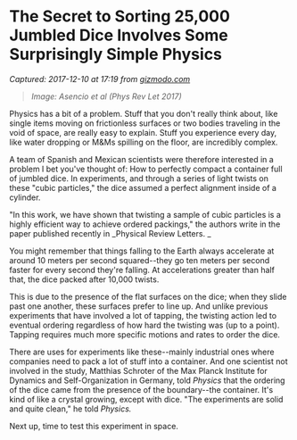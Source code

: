 # The Secret to Sorting 25,000 Jumbled Dice Involves Some Surprisingly Simple Physics

_Captured: 2017-12-10 at 17:19 from [gizmodo.com](https://gizmodo.com/the-secret-to-sorting-25-000-jumbled-dice-involves-some-1821082207?utm_content=64277064&utm_medium=social&utm_source=twitter)_

> _Image: Asencio et al (Phys Rev Let 2017)_

Physics has a bit of a problem. Stuff that you don't really think about, like single items moving on frictionless surfaces or two bodies traveling in the void of space, are really easy to explain. Stuff you experience every day, like water dropping or M&Ms spilling on the floor, are incredibly complex.

A team of Spanish and Mexican scientists were therefore interested in a problem I bet you've thought of: How to perfectly compact a container full of jumbled dice. In experiments, and through a series of light twists on these "cubic particles," the dice assumed a perfect alignment inside of a cylinder.

"In this work, we have shown that twisting a sample of cubic particles is a highly efficient way to achieve ordered packings," the authors write in the paper published recently in _Physical Review Letters. _

You might remember that things falling to the Earth always accelerate at around 10 meters per second squared--they go ten meters per second faster for every second they're falling. At accelerations greater than half that, the dice packed after 10,000 twists.

This is due to the presence of the flat surfaces on the dice; when they slide past one another, these surfaces prefer to line up. And unlike previous experiments that have involved a lot of tapping, the twisting action led to eventual ordering regardless of how hard the twisting was (up to a point). Tapping requires much more specific motions and rates to order the dice.

There are uses for experiments like these--mainly industrial ones where companies need to pack a lot of stuff into a container. And one scientist not involved in the study, Matthias Schroter of the Max Planck Institute for Dynamics and Self-Organization in Germany, told _Physics_ that the ordering of the dice came from the presence of the boundary--the container. It's kind of like a crystal growing, except with dice. "The experiments are solid and quite clean," he told _Physics._

Next up, time to test this experiment in space.
